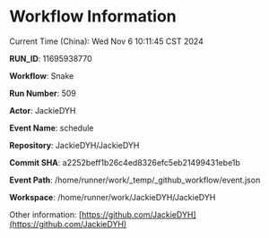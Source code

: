 # Workflow Information

Current Time (China): Wed Nov  6 10:11:45 CST 2024  

**RUN_ID**: 11695938770  

**Workflow**: Snake  

**Run Number**: 509  

**Actor**: JackieDYH  

**Event Name**: schedule  

**Repository**: JackieDYH/JackieDYH  

**Commit SHA**: a2252beff1b26c4ed8326efc5eb21499431ebe1b  

**Event Path**: /home/runner/work/_temp/_github_workflow/event.json  

**Workspace**: /home/runner/work/JackieDYH/JackieDYH  

Other information: [https://github.com/JackieDYH](https://github.com/JackieDYH)
